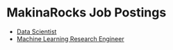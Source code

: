 # MakinaRocks Job Postings

- [Data Scientist](./data-scientist.md)
- [Machine Learning Research Engineer](./ml-research-engineer.md)
